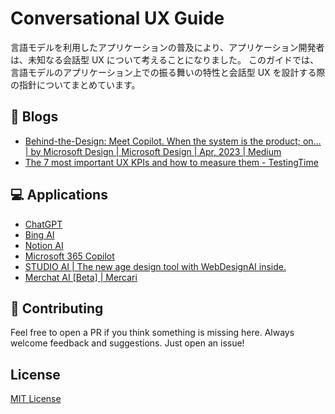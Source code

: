 # Conversational UX Guide

言語モデルを利用したアプリケーションの普及により、アプリケーション開発者は、未知なる会話型 UX について考えることになりました。
このガイドでは、言語モデルのアプリケーション上での振る舞いの特性と会話型 UX を設計する際の指針についてまとめています。

## 📃 Blogs

- [Behind-the-Design: Meet Copilot. When the system is the product; on… | by Microsoft Design | Microsoft Design | Apr, 2023 | Medium](https://medium.com/microsoft-design/behind-the-design-meet-copilot-2c68182a0e70)
- [The 7 most important UX KPIs and how to measure them - TestingTime](https://www.testingtime.com/en/blog/important-ux-kpis/)

## 💻 Applications

- [ChatGPT](https://openai.com/blog/chatgpt)
- [Bing AI](https://www.microsoft.com/ja-jp/bing?form=MA13FJ)
- [Notion AI](https://www.notion.so/ja-jp/product/ai)
- [Microsoft 365 Copilot](https://blogs.windows.com/japan/2023/03/28/introducing-microsoft-365-copilot-a-whole-new-way-to-work/)
- [STUDIO AI | The new age design tool with WebDesignAI inside.](https://studio.design/?ref=producthunt)
- [Merchat AI [Beta] | Mercari](https://www.mercari.com/merchat/)

## 🤝 Contributing

Feel free to open a PR if you think something is missing here. Always welcome feedback and suggestions. Just open an issue!

## License

[MIT License](/LICENSE.md)
